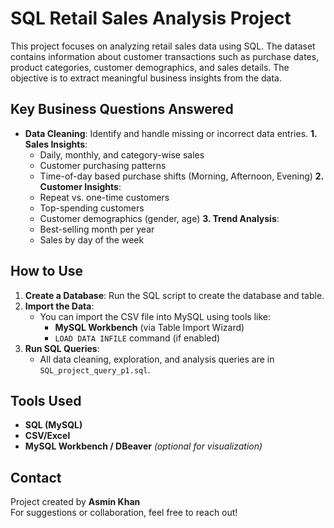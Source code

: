 # SQL Retail Sales Analysis Project

This project focuses on analyzing retail sales data using SQL. The dataset contains information about customer transactions such as purchase dates, product categories, customer demographics, and sales details. The objective is to extract meaningful business insights from the data.


## Key Business Questions Answered

- **Data Cleaning**: Identify and handle missing or incorrect data entries.
   **1. Sales Insights**:
  - Daily, monthly, and category-wise sales
  - Customer purchasing patterns
  - Time-of-day based purchase shifts (Morning, Afternoon, Evening)
  **2. Customer Insights**:
  - Repeat vs. one-time customers
  - Top-spending customers
  - Customer demographics (gender, age)
  **3. Trend Analysis**:
  - Best-selling month per year
  - Sales by day of the week


## How to Use

1. **Create a Database**: Run the SQL script to create the database and table.
2. **Import the Data**:
   - You can import the CSV file into MySQL using tools like:
     - **MySQL Workbench** (via Table Import Wizard)
     - `LOAD DATA INFILE` command (if enabled)
3. **Run SQL Queries**:
   - All data cleaning, exploration, and analysis queries are in `SQL_project_query_p1.sql`.


## Tools Used

- **SQL (MySQL)**
- **CSV/Excel**
- **MySQL Workbench / DBeaver** *(optional for visualization)*


## Contact

Project created by **Asmin Khan**  
For suggestions or collaboration, feel free to reach out!




